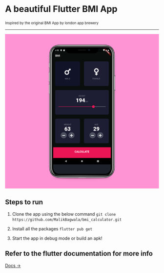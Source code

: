 # A beautiful Flutter BMI App

<small>Inspired by the original BMI App by london app brewery</small>

<hr>
<img src="https://github.com/MalikBagwala/bmi_calculator/blob/master/static/images/thumbnail.png">

## Steps to run

1. Clone the app using the below command
   `git clone https://github.com/MalikBagwala/bmi_calculator.git`

2. Install all the packages
   `flutter pub get`

3. Start the app in debug mode or build an apk!

## Refer to the flutter documentation for more info

<a href="https://flutter.dev/">Docs -></a>

